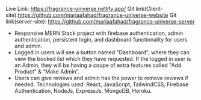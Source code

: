 
Live Link: https://fragrance-universe.netlify.app/ Git link(Client-site):https://github.com/mariaafahad/fragrance-universe-website Git link(server-site): https://github.com/mariaafahad/fragrance-universe-server

* Responsive MERN Stack project with firebase authentication, admin authentication, persistent login, and dashboard functionality for users and admin. 
* Logged in users will see a button named "Dashboard", where they can view the booked  list which they have requested. If the logged in user is an Admin, they will be having a coupe of extra features called "Add Product" & “Make Admin”.
* Users can give reviews and admin has the power to remove reviews if needed.
Technologies used: React, JavaScript, TailwindCSS, Firebase Authentication, NodeJs, ExpressJs, MongoDB, Heroku.

